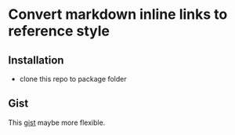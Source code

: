 # Convert markdown inline links to reference style

## Installation
- clone this repo to package folder

## Gist
This [gist][@1] maybe more flexible.
<!-- reference links -->

[@1]: https://gist.github.com/cyrusn/efdcf18d994fc4a1c3c462dd03dbd1cb

